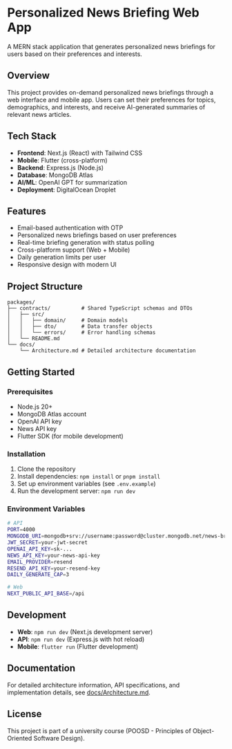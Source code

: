 # Personalized News Briefing Web App

A MERN stack application that generates personalized news briefings for users based on their preferences and interests.

## Overview

This project provides on-demand personalized news briefings through a web interface and mobile app. Users can set their preferences for topics, demographics, and interests, and receive AI-generated summaries of relevant news articles.

## Tech Stack

- **Frontend**: Next.js (React) with Tailwind CSS
- **Mobile**: Flutter (cross-platform)
- **Backend**: Express.js (Node.js)
- **Database**: MongoDB Atlas
- **AI/ML**: OpenAI GPT for summarization
- **Deployment**: DigitalOcean Droplet

## Features

- Email-based authentication with OTP
- Personalized news briefings based on user preferences
- Real-time briefing generation with status polling
- Cross-platform support (Web + Mobile)
- Daily generation limits per user
- Responsive design with modern UI

## Project Structure

```
packages/
├── contracts/          # Shared TypeScript schemas and DTOs
│   ├── src/
│   │   ├── domain/     # Domain models
│   │   ├── dto/        # Data transfer objects
│   │   └── errors/     # Error handling schemas
│   └── README.md
└── docs/
    └── Architecture.md # Detailed architecture documentation
```

## Getting Started

### Prerequisites

- Node.js 20+
- MongoDB Atlas account
- OpenAI API key
- News API key
- Flutter SDK (for mobile development)

### Installation

1. Clone the repository
2. Install dependencies: `npm install` or `pnpm install`
3. Set up environment variables (see `.env.example`)
4. Run the development server: `npm run dev`

### Environment Variables

```bash
# API
PORT=4000
MONGODB_URI=mongodb+srv://username:password@cluster.mongodb.net/news-briefing-app
JWT_SECRET=your-jwt-secret
OPENAI_API_KEY=sk-...
NEWS_API_KEY=your-news-api-key
EMAIL_PROVIDER=resend
RESEND_API_KEY=your-resend-key
DAILY_GENERATE_CAP=3

# Web
NEXT_PUBLIC_API_BASE=/api
```

## Development

- **Web**: `npm run dev` (Next.js development server)
- **API**: `npm run dev` (Express.js with hot reload)
- **Mobile**: `flutter run` (Flutter development)

## Documentation

For detailed architecture information, API specifications, and implementation details, see [docs/Architecture.md](docs/Architecture.md).

## License

This project is part of a university course (POOSD - Principles of Object-Oriented Software Design).
